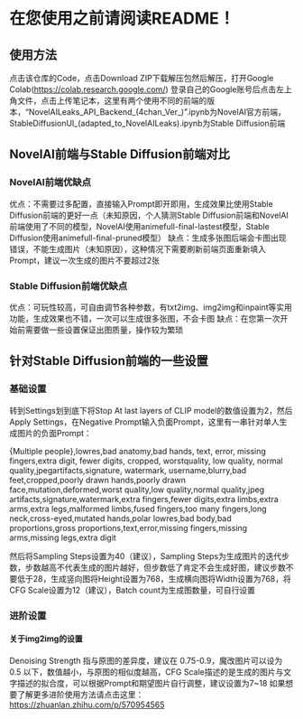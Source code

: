 # 在您使用之前请阅读README！
## 使用方法
点击该仓库的Code，点击Download ZIP下载解压包然后解压，打开Google Colab(https://colab.research.google.com/) 登录自己的Google账号后点击左上角文件，点击上传笔记本，这里有两个使用不同的前端的版本，“NovelAILeaks_API_Backend_(4chan_Ver_)”.ipynb为NovelAI官方前端，StableDiffusionUI_(adapted_to_NovelAILeaks).ipynb为Stable Diffusion前端
## NovelAI前端与Stable Diffusion前端对比
### NovelAI前端优缺点
优点：不需要过多配置，直接输入Prompt即开即用，生成效果比使用Stable Diffusion前端的更好一点（未知原因，个人猜测Stable Diffusion前端和NovelAI前端使用了不同的模型，NovelAI使用animefull-final-lastest模型，Stable Diffusion使用animefull-final-pruned模型）
缺点：生成多张图后端会卡图出现错误，不能生成图片（未知原因），这种情况下需要刷新前端页面重新填入Prompt，建议一次生成的图片不要超过2张
### Stable Diffusion前端优缺点
优点：可玩性较高，可自由调节各种参数，有txt2img、img2img和inpaint等实用功能，生成效果也不错，一次可以生成很多张图，不会卡图
缺点：在您第一次开始前需要做一些设置保证出图质量，操作较为繁琐
## 针对Stable Diffusion前端的一些设置
### 基础设置
转到Settings划到底下将Stop At last layers of CLIP model的数值设置为2，然后Apply Settings，在Negative Prompt输入负面Prompt，这里有一串针对单人生成图片的负面Prompt：

{Multiple people},lowres,bad anatomy,bad hands, text, error, missing fingers,extra digit, fewer digits, cropped, worstquality, low quality, normal quality,jpegartifacts,signature, watermark, username,blurry,bad feet,cropped,poorly drawn hands,poorly drawn face,mutation,deformed,worst quality,low quality,normal quality,jpeg artifacts,signature,watermark,extra fingers,fewer digits,extra limbs,extra arms,extra legs,malformed limbs,fused fingers,too many fingers,long neck,cross-eyed,mutated hands,polar lowres,bad body,bad proportions,gross proportions,text,error,missing fingers,missing arms,missing legs,extra digit

然后将Sampling Steps设置为40（建议），Sampling Steps为生成图片的迭代步数，步数越高不代表生成的图片越好，但步数低了肯定不会生成好图，建议步数不要低于28，生成竖向图将Height设置为768，生成横向图将Width设置为768，将CFG Scale设置为12（建议），Batch count为生成图数量，可自行设置
### 进阶设置
#### 关于img2img的设置
Denoising Strength 指与原图的差异度，建议在 0.75-0.9，魔改图片可以设为 0.5 以下，数值越小，与原图的相似度越高，CFG Scale描述的是生成的图片与文字描述的拟合度，可以根据Prompt和期望图片自行调整，建议设置为7~18
如果想要了解更多进阶使用方法请点击这里：https://zhuanlan.zhihu.com/p/570954565